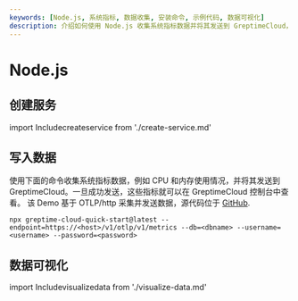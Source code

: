 ```yaml
---
keywords: [Node.js, 系统指标, 数据收集, 安装命令, 示例代码, 数据可视化]
description: 介绍如何使用 Node.js 收集系统指标数据并将其发送到 GreptimeCloud，包括安装命令和示例代码。
---
```


# Node.js

## 创建服务
import Includecreateservice from './create-service.md' 

<Includecreateservice/>

## 写入数据

使用下面的命令收集系统指标数据，例如 CPU 和内存使用情况，并将其发送到 GreptimeCloud。一旦成功发送，这些指标就可以在 GreptimeCloud 控制台中查看。
该 Demo 基于 OTLP/http 采集并发送数据，源代码位于 [GitHub](https://github.com/GreptimeCloudStarters/quick-start-node-js).

```shell
npx greptime-cloud-quick-start@latest --endpoint=https://<host>/v1/otlp/v1/metrics --db=<dbname> --username=<username> --password=<password>
```

## 数据可视化
import Includevisualizedata from './visualize-data.md' 

<Includevisualizedata/>
